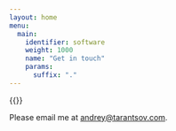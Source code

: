 ```yaml
---
layout: home
menu:
  main:
    identifier: software
    weight: 1000
    name: "Get in touch"
    params:
      suffix: "."
---
```


{{<textnav menu="main">}}

Please email me at [andrey@tarantsov.com](mailto:andrey@tarantsov.com).
